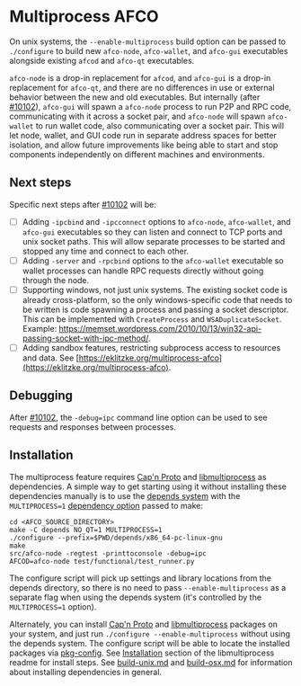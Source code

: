 # Multiprocess AFCO

On unix systems, the `--enable-multiprocess` build option can be passed to `./configure` to build new `afco-node`, `afco-wallet`, and `afco-gui` executables alongside existing `afcod` and `afco-qt` executables.

`afco-node` is a drop-in replacement for `afcod`, and `afco-gui` is a drop-in replacement for `afco-qt`, and there are no differences in use or external behavior between the new and old executables. But internally (after [#10102](https://github.com/afco/afco/pull/10102)), `afco-gui` will spawn a `afco-node` process to run P2P and RPC code, communicating with it across a socket pair, and `afco-node` will spawn `afco-wallet` to run wallet code, also communicating over a socket pair. This will let node, wallet, and GUI code run in separate address spaces for better isolation, and allow future improvements like being able to start and stop components independently on different machines and environments.

## Next steps

Specific next steps after [#10102](https://github.com/afco/afco/pull/10102) will be:

- [ ] Adding `-ipcbind` and `-ipcconnect` options to `afco-node`, `afco-wallet`, and `afco-gui` executables so they can listen and connect to TCP ports and unix socket paths. This will allow separate processes to be started and stopped any time and connect to each other.
- [ ] Adding `-server` and `-rpcbind` options to the `afco-wallet` executable so wallet processes can handle RPC requests directly without going through the node.
- [ ] Supporting windows, not just unix systems. The existing socket code is already cross-platform, so the only windows-specific code that needs to be written is code spawning a process and passing a socket descriptor. This can be implemented with `CreateProcess` and `WSADuplicateSocket`. Example: https://memset.wordpress.com/2010/10/13/win32-api-passing-socket-with-ipc-method/.
- [ ] Adding sandbox features, restricting subprocess access to resources and data. See [https://eklitzke.org/multiprocess-afco](https://eklitzke.org/multiprocess-afco).

## Debugging

After [#10102](https://github.com/afco/afco/pull/10102), the `-debug=ipc` command line option can be used to see requests and responses between processes.

## Installation

The multiprocess feature requires [Cap'n Proto](https://capnproto.org/) and [libmultiprocess](https://github.com/chaincodelabs/libmultiprocess) as dependencies. A simple way to get starting using it without installing these dependencies manually is to use the [depends system](../depends) with the `MULTIPROCESS=1` [dependency option](../depends#dependency-options) passed to make:

```
cd <AFCO_SOURCE_DIRECTORY>
make -C depends NO_QT=1 MULTIPROCESS=1
./configure --prefix=$PWD/depends/x86_64-pc-linux-gnu
make
src/afco-node -regtest -printtoconsole -debug=ipc
AFCOD=afco-node test/functional/test_runner.py
```

The configure script will pick up settings and library locations from the depends directory, so there is no need to pass `--enable-multiprocess` as a separate flag when using the depends system (it's controlled by the `MULTIPROCESS=1` option).

Alternately, you can install [Cap'n Proto](https://capnproto.org/) and [libmultiprocess](https://github.com/chaincodelabs/libmultiprocess) packages on your system, and just run `./configure --enable-multiprocess` without using the depends system. The configure script will be able to locate the installed packages via [pkg-config](https://www.freedesktop.org/wiki/Software/pkg-config/). See [Installation](https://github.com/chaincodelabs/libmultiprocess#installation) section of the libmultiprocess readme for install steps. See [build-unix.md](build-unix.md) and [build-osx.md](build-osx.md) for information about installing dependencies in general.
